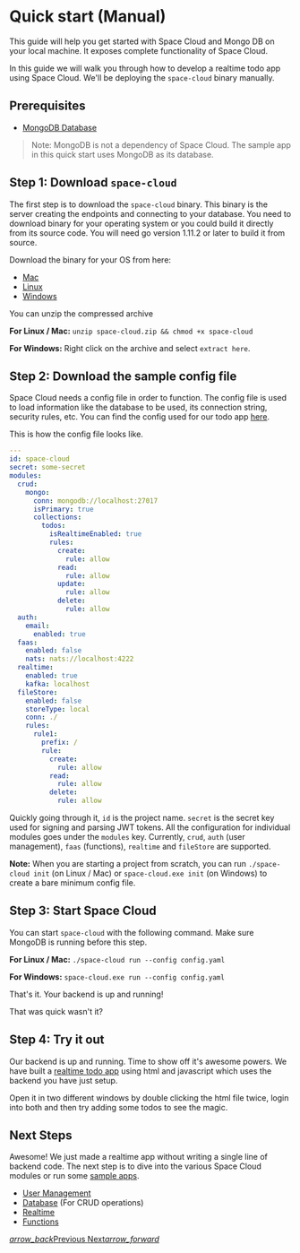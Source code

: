 # Quick start (Manual)

This guide will help you get started with Space Cloud and Mongo DB on your local machine. It exposes complete functionality of Space Cloud.

In this guide we will walk you through how to develop a realtime todo app using Space Cloud. We'll be deploying the `space-cloud` binary manually.

## Prerequisites
- [MongoDB Database](https://docs.mongodb.com/manual/installation/)

> Note: MongoDB is not a dependency of Space Cloud. The sample app in this quick start uses MongoDB as its database.

## Step 1: Download `space-cloud`
The first step is to download the `space-cloud` binary. This binary is the server creating the endpoints and connecting to your database.  You need to download binary for your operating system or you could build it directly from its source code. You will need go version 1.11.2 or later to build it from source.

Download the binary for your OS from here:
- [Mac](https://spaceuptech.com/downloads/darwin/space-cloud.zip)
- [Linux](https://spaceuptech.com/downloads/linux/space-cloud.zip)
- [Windows](https://spaceuptech.com/downloads/windows/space-cloud.zip)

You can unzip the compressed archive

**For Linux / Mac:** `unzip space-cloud.zip && chmod +x space-cloud`

**For Windows:**      Right click on the archive and select `extract here`.

## Step 2: Download the sample config file
Space Cloud needs a config file in order to function. The config file is used to load information like the database to be used, its connection string, security rules, etc. You can find the config used for our todo app [here](https://raw.githubusercontent.com/spaceuptech/space-cloud/master/examples/realtime-todo-app/config.yaml).

This is how the config file looks like.

```yaml
---
id: space-cloud
secret: some-secret
modules:
  crud:
    mongo:
      conn: mongodb://localhost:27017
      isPrimary: true
      collections:
        todos:
          isRealtimeEnabled: true
          rules:
            create:
              rule: allow
            read:
              rule: allow
            update:
              rule: allow
            delete:
              rule: allow
  auth:
    email:
      enabled: true
  faas:
    enabled: false
    nats: nats://localhost:4222
  realtime:
    enabled: true
    kafka: localhost
  fileStore:
    enabled: false
    storeType: local
    conn: ./
    rules:
      rule1:
        prefix: /
        rule:
          create:
            rule: allow
          read:
            rule: allow
          delete:
            rule: allow
```

Quickly going through it, `id` is the project name. `secret` is the secret key used for signing and parsing JWT tokens. All the configuration for individual modules goes under the `modules` key. Currently, `crud`, `auth` (user management), `faas` (functions), `realtime` and `fileStore` are supported.

**Note:** When you are starting a project from scratch, you can run `./space-cloud init` (on Linux / Mac) or `space-cloud.exe init` (on Windows) to create a bare minimum config file.

## Step 3: Start Space Cloud
You can start `space-cloud` with the following command. Make sure MongoDB is running before this step.

**For Linux / Mac:** `./space-cloud run --config config.yaml`

**For Windows:** `space-cloud.exe run --config config.yaml`

That's it. Your backend is up and running!

That was quick wasn't it?

## Step 4: Try it out
Our backend is up and running. Time to show off it's awesome powers. We have built a [realtime todo app](https://raw.githubusercontent.com/spaceuptech/space-cloud/master/examples/realtime-todo-app/index.html) using html and javascript which uses the backend you have just setup. 

Open it in two different windows by double clicking the html file twice, login into both and then try adding some todos to see the magic.

## Next Steps
Awesome! We just made a realtime app without writing a single line of backend code. The next step is to dive into the various Space Cloud modules or run some [sample apps](/docs/quick-start/sample-apps).
- [User Management](/docs/user-management)
- [Database](/docs/database) (For CRUD operations)
- [Realtime](/docs/realtime)
- [Functions](/docs/functions)

<div class="btns-wrapper">
  <a href="/docs/quick-start/overview" class="waves-effect waves-light btn primary-btn-border btn-small">
    <i class="material-icons btn-with-icon">arrow_back</i>Previous
  </a>
  <a href="/docs/quick-start/sample-apps" class="waves-effect waves-light btn primary-btn-fill btn-small">
    Next<i class="material-icons btn-with-icon">arrow_forward</i>
  </a>
</div>